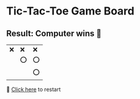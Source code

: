 # Tic-Tac-Toe Game Board
## Result: Computer wins 🤖
|   |   |   |
|---|---|---|
|❌ |❌ |❌ |
|  |⭕ |⭕ |
|  |  |⭕ |

🔄 [Click here](EEEEEEEEE.md) to restart
